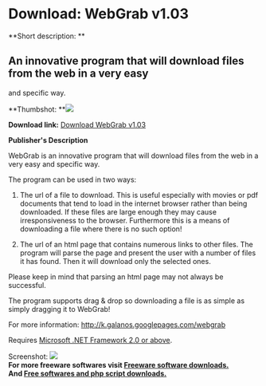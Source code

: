 # Download: WebGrab v1.03

**Short description: **

## An innovative program that will download files from the web in a very easy
and specific way.

  
**Thumbshot: **![](http://www.freewarefiles.com/screenshot/webgrab1_md.gif)   
  
**Download link:** [Download WebGrab v1.03](http://freesoftwares.boysofts.com/WebGrab-V_program_21255.html)  
  

**Publisher's Description**  
  

WebGrab is an innovative program that will download files from the web in a
very easy and specific way.

The program can be used in two ways:

1) The url of a file to download. This is useful especially with movies or pdf
documents that tend to load in the internet browser rather than being
downloaded. If these files are large enough they may cause irresponsiveness to
the browser. Furthermore this is a means of downloading a file where there is
no such option!

2) The url of an html page that contains numerous links to other files. The
program will parse the page and present the user with a number of files it has
found. Then it will download only the selected ones.

Please keep in mind that parsing an html page may not always be successful.

The program supports drag & drop so downloading a file is as simple as simply
dragging it to WebGrab!

For more information: http://k.galanos.googlepages.com/webgrab

Requires [Microsoft .NET Framework 2.0 or
above](http://www.freewarefiles.com/program_10_108_16026.html).

  
  
Screenshot: ![](http://www.freewarefiles.com/screenshot/webgrab1.gif)  
**For more freeware softwares visit [Freeware software downloads.](http://freesoftwares.boysofts.com/)**   
**And [Free softwares and php script downloads.](http://www.boysofts.com/)**

